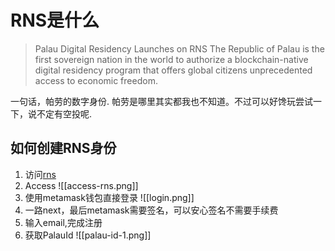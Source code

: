 #  RNS是什么
> Palau Digital Residency Launches on RNS
The Republic of Palau is the first sovereign nation in the world to authorize a blockchain-native digital residency program that offers global citizens unprecedented access to economic freedom.

一句话，帕劳的数字身份. 帕劳是哪里其实都我也不知道。不过可以好馋玩尝试一下，说不定有空投呢.

## 如何创建RNS身份

1. 访问[rns](https://rns.id/)
2. Access
![[access-rns.png]]
3. 使用metamask钱包直接登录
![[login.png]]
4. 一路next，最后metamask需要签名，可以安心签名不需要手续费
5. 输入email,完成注册
6. 获取PalauId
![[palau-id-1.png]]
